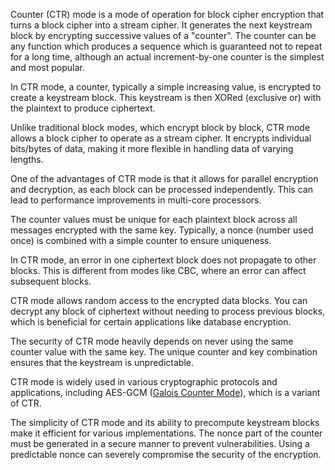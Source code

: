 Counter (CTR) mode is a mode of operation for block cipher encryption that turns a block cipher into a stream cipher. It generates the next keystream block by encrypting successive values of a "counter". The counter can be any function which produces a sequence which is guaranteed not to repeat for a long time, although an actual increment-by-one counter is the simplest and most popular.

In CTR mode, a counter, typically a simple increasing value, is encrypted to create a keystream block. This keystream is then XORed (exclusive or) with the plaintext to produce ciphertext.

Unlike traditional block modes, which encrypt block by block, CTR mode allows a block cipher to operate as a stream cipher. It encrypts individual bits/bytes of data, making it more flexible in handling data of varying lengths.

One of the advantages of CTR mode is that it allows for parallel encryption and decryption, as each block can be processed independently. This can lead to performance improvements in multi-core processors.

The counter values must be unique for each plaintext block across all messages encrypted with the same key. Typically, a nonce (number used once) is combined with a simple counter to ensure uniqueness.

In CTR mode, an error in one ciphertext block does not propagate to other blocks. This is different from modes like CBC, where an error can affect subsequent blocks.

CTR mode allows random access to the encrypted data blocks. You can decrypt any block of ciphertext without needing to process previous blocks, which is beneficial for certain applications like database encryption.

The security of CTR mode heavily depends on never using the same counter value with the same key. The unique counter and key combination ensures that the keystream is unpredictable.

CTR mode is widely used in various cryptographic protocols and applications, including AES-GCM ([Galois Counter Mode](../cryptography/gcm.md)), which is a variant of CTR.

The simplicity of CTR mode and its ability to precompute keystream blocks make it efficient for various implementations. The nonce part of the counter must be generated in a secure manner to prevent vulnerabilities. Using a predictable nonce can severely compromise the security of the encryption.
